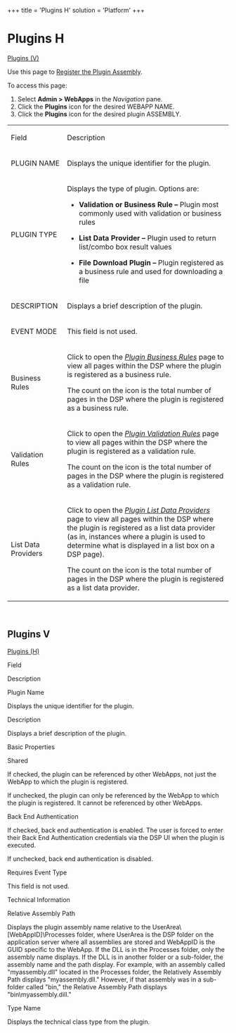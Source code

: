 +++
title = 'Plugins H'
solution = 'Platform'
+++

# Plugins H

[Plugins (V)](#PluginsV)

<div class="use">

Use this page to [Register the Plugin
Assembly](../Use_Cases/Register%20Plugin%20in%20DSP.htm#RegisterPluginAssembly).

</div>

To access this page:

1.  Select **Admin \> WebApps** in the *Navigation* pane.
2.  Click the **Plugins** icon for the desired WEBAPP NAME.
3.  Click the **Plugins** icon for the desired plugin ASSEMBLY.

<table>
<tbody>
<tr class="odd">
<td><p>Field</p></td>
<td><p>Description</p></td>
</tr>
<tr class="even">
<td><p>PLUGIN NAME</p></td>
<td><p>Displays the unique identifier for the plugin.</p></td>
</tr>
<tr class="odd">
<td><p>PLUGIN TYPE</p></td>
<td><p>Displays the type of plugin. Options are:</p>
<ul>
<li><p><strong>Validation or Business Rule –</strong> Plugin most commonly used with validation or business rules</p></li>
<li><p><strong>List Data Provider –</strong> Plugin used to return list/combo box result values</p></li>
<li><p><strong>File Download Plugin –</strong> Plugin registered as a business rule and used for downloading a file</p></li>
</ul></td>
</tr>
<tr class="even">
<td><p>DESCRIPTION</p></td>
<td><p>Displays a brief description of the plugin.</p></td>
</tr>
<tr class="odd">
<td><p>EVENT MODE</p></td>
<td><p>This field is not used.</p></td>
</tr>
<tr class="even">
<td><p>Business Rules</p></td>
<td><p>Click to open the <em><a href="Plugin%20Business%20Rules.htm">Plugin Business Rules</a></em> page to view all pages within the DSP where the plugin is registered as a business rule.</p>
<p>The count on the icon is the total number of pages in the DSP where the plugin is registered as a business rule.</p></td>
</tr>
<tr class="odd">
<td><p>Validation Rules</p></td>
<td><p>Click to open the <em><a href="Plugin%20Validation%20Rules.htm">Plugin Validation Rules</a></em> page to view all pages within the DSP where the plugin is registered as a validation rule.</p>
<p>The count on the icon is the total number of pages in the DSP where the plugin is registered as a validation rule.</p></td>
</tr>
<tr class="even">
<td><p>List Data Providers</p></td>
<td><p>Click to open the <em><a href="Plugin%20List%20Data%20Providers.htm">Plugin List Data Providers</a></em> page to view all pages within the DSP where the plugin is registered as a list data provider (as in, instances where a plugin is used to determine what is displayed in a list box on a DSP page).</p>
<p>The count on the icon is the total number of pages in the DSP where the plugin is registered as a list data provider.</p></td>
</tr>
</tbody>
</table>

 

## <span id="PluginsV"></span>Plugins V

[Plugins (H)](#PluginsH)

Field

Description

Plugin Name

Displays the unique identifier for the plugin.

Description

Displays a brief description of the plugin.

Basic Properties

Shared

If checked, the plugin can be referenced by other WebApps, not just the
WebApp to which the plugin is registered.

If unchecked, the plugin can only be referenced by the WebApp to which
the plugin is registered. It cannot be referenced by other WebApps.

Back End Authentication

If checked, back end authentication is enabled. The user is forced to
enter their Back End Authentication credentials via the DSP UI when the
plugin is executed.

If unchecked, back end authentication is disabled.

Requires Event Type

This field is not used.

Technical Information

Relative Assembly Path

Displays the plugin assembly name relative to the
UserArea\\\[WebAppID\]\\Processes folder, where UserArea is the DSP
folder on the application server where all assemblies are stored and
WebAppID is the GUID specific to the WebApp. If the DLL is in the
Processes folder, only the assembly name displays. If the DLL is in
another folder or a sub-folder, the assembly name and the path display.
For example, with an assembly called "myassembly.dll" located in the
Processes folder, the Relatively Assembly Path displays
"myassembly.dll." However, if that assembly was in a sub-folder called
"bin," the Relative Assembly Path displays "bin\\myassembly.dill."

Type Name

Displays the technical class type from the plugin.
